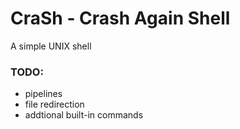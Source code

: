 # CraSh - Crash Again Shell
A simple UNIX shell

### TODO:
- pipelines
- file redirection
- addtional built-in commands
